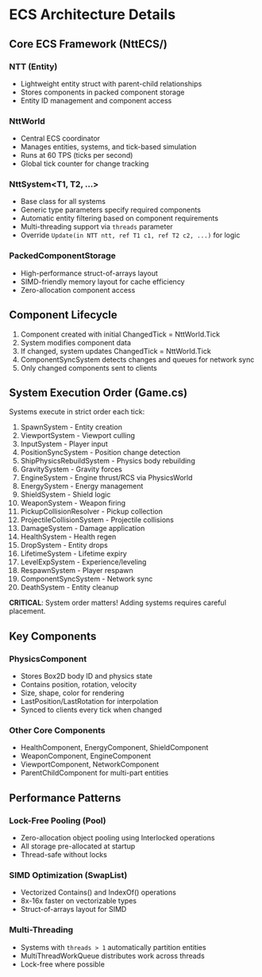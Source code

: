 # ECS Architecture Details

## Core ECS Framework (NttECS/)

### NTT (Entity)
- Lightweight entity struct with parent-child relationships
- Stores components in packed component storage
- Entity ID management and component access

### NttWorld
- Central ECS coordinator
- Manages entities, systems, and tick-based simulation
- Runs at 60 TPS (ticks per second)
- Global tick counter for change tracking

### NttSystem<T1, T2, ...>
- Base class for all systems
- Generic type parameters specify required components
- Automatic entity filtering based on component requirements
- Multi-threading support via `threads` parameter
- Override `Update(in NTT ntt, ref T1 c1, ref T2 c2, ...)` for logic

### PackedComponentStorage
- High-performance struct-of-arrays layout
- SIMD-friendly memory layout for cache efficiency
- Zero-allocation component access

## Component Lifecycle
1. Component created with initial ChangedTick = NttWorld.Tick
2. System modifies component data
3. If changed, system updates ChangedTick = NttWorld.Tick
4. ComponentSyncSystem detects changes and queues for network sync
5. Only changed components sent to clients

## System Execution Order (Game.cs)
Systems execute in strict order each tick:
1. SpawnSystem - Entity creation
2. ViewportSystem - Viewport culling
3. InputSystem - Player input
4. PositionSyncSystem - Position change detection
5. ShipPhysicsRebuildSystem - Physics body rebuilding
6. GravitySystem - Gravity forces
7. EngineSystem - Engine thrust/RCS via PhysicsWorld
8. EnergySystem - Energy management
9. ShieldSystem - Shield logic
10. WeaponSystem - Weapon firing
11. PickupCollisionResolver - Pickup collection
12. ProjectileCollisionSystem - Projectile collisions
13. DamageSystem - Damage application
14. HealthSystem - Health regen
15. DropSystem - Entity drops
16. LifetimeSystem - Lifetime expiry
17. LevelExpSystem - Experience/leveling
18. RespawnSystem - Player respawn
19. ComponentSyncSystem - Network sync
20. DeathSystem - Entity cleanup

**CRITICAL**: System order matters! Adding systems requires careful placement.

## Key Components

### PhysicsComponent
- Stores Box2D body ID and physics state
- Contains position, rotation, velocity
- Size, shape, color for rendering
- LastPosition/LastRotation for interpolation
- Synced to clients every tick when changed

### Other Core Components
- HealthComponent, EnergyComponent, ShieldComponent
- WeaponComponent, EngineComponent
- ViewportComponent, NetworkComponent
- ParentChildComponent for multi-part entities

## Performance Patterns

### Lock-Free Pooling (Pool<T>)
- Zero-allocation object pooling using Interlocked operations
- All storage pre-allocated at startup
- Thread-safe without locks

### SIMD Optimization (SwapList<T>)
- Vectorized Contains() and IndexOf() operations
- 8x-16x faster on vectorizable types
- Struct-of-arrays layout for SIMD

### Multi-Threading
- Systems with `threads > 1` automatically partition entities
- MultiThreadWorkQueue distributes work across threads
- Lock-free where possible